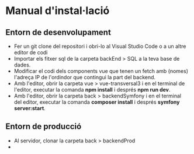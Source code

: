# Manual d'instal·lació

## Entorn de desenvolupament

- Fer un git clone del repositori i obri-lo al Visual Studio Code o a un altre editor de codi
- Importar els fitxer sql de la carpeta backEnd > SQL a la teva base de dades.
- Modificar el codi dels components vue que tenen un fetch amb (nomes) l'adreça IP de l'ordindor que contingui la part del backend.
- Amb l'editor, obrir la carpeta vue > vue-transversal3 i en el terminal de l'editor, executar la comanda **npm install** i després **npm run dev**.
- Amb l'editor, obrir la carpeta back > backendSymfony i en el terminal del editor, executar la comanda **composer install** i després **symfony server:start**.

## Entorn de producció

- Al servidor, clonar la carpeta back > backendProd
- 

